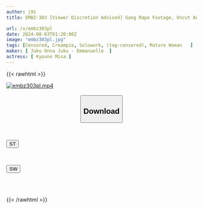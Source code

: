 ```yaml
---
author: j91
title: EMBZ-303 [Viewer Discretion Advised] Gang Rape Footage, Uncut And Unedited "Record Of Rape Crime Against Women" Ecstatic Convulsions! Unconscious With Chloroform And A Stun Gun, Awakened As A Slut With An Aphrodisiac. A Sexually Frustrated, Neat And Tidy Wife With Glasses Squirts Female Juices From Her Vagina Even After Being Raped And Fainting, And Continues To Cum In Ecstasy! Kyono Misa

url: /v/embz303pl
date: 2024-08-03T01:20:00Z
image: "embz303pl.jpg"
tags: [Censored, Creampie, Solowork, (tag-censored), Mature Woman	]
maker: [ Juku Onna Juku - Emmanuelle  ]
actress: [ Kyouno Misa ]
---
```



{{< rawhtml >}}

<div class="video" data-videoid="VmpY1m63WmSKrd1">
    <a href="javascript:;">
        <img src="/v/embz303pl/embz303pl.jpg" width="WIDTH" height="HEIGHT" alt="embz303pl.mp4" loading="lazy">
    </a>
</div>

<script type="text/javascript" src="https://j91.asia/asset/on-demand-st.js"></script>

<br>
  <link rel="stylesheet" href="https://j91.asia/asset/bs5.css">
  
  <center>
  <button class="btn btn-primary" type="button" data-bs-toggle="collapse" data-bs-target=".multi-collapse" aria-expanded="false" aria-controls="multiCollapseExample1 multiCollapseExample2"><h2>Download</h2></button></center>
</p>
<div class="row">
  <div class="col">
    <div class="collapse multi-collapse" id="multiCollapseExample1">
      <div class="card card-body">
	      	      <br>
<div class="buttons">  
<p><a href="/v/embz303pl/st.html" target="_blank"><button class="btn-hover color-3"><i class="fa fa-download"></i> ST</button></a></p></div>
    </div>
  </div>
</div>
  <div class="col">
    <div class="collapse multi-collapse" id="multiCollapseExample2">
      <div class="card card-body">
	      <br>
<div class="buttons">
<p><a href="/v/embz303pl/sw.html" target="_blank"><button class="btn-hover color-2"><i class="fa fa-download"></i> SW</button></a></p></div>
<br><br>
      </div>
    </div>
  </div>
</div>

{{< /rawhtml >}}